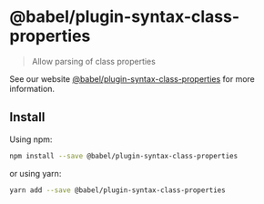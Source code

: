 # @babel/plugin-syntax-class-properties

> Allow parsing of class properties

See our website [@babel/plugin-syntax-class-properties](https://new.babeljs.io/docs/en/next/babel-plugin-syntax-class-properties.html) for more information.

## Install

Using npm:

```sh
npm install --save @babel/plugin-syntax-class-properties
```

or using yarn:

```sh
yarn add --save @babel/plugin-syntax-class-properties
```
